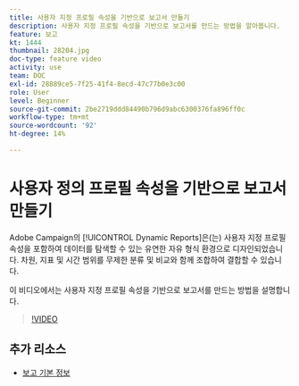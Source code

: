 ```yaml
---
title: 사용자 지정 프로필 속성을 기반으로 보고서 만들기
description: 사용자 지정 프로필 속성을 기반으로 보고서를 만드는 방법을 알아봅니다.
feature: 보고
kt: 1444
thumbnail: 28204.jpg
doc-type: feature video
activity: use
team: DOC
exl-id: 28889ce5-7f25-41f4-8ecd-47c77b0e3c00
role: User
level: Beginner
source-git-commit: 2be2719ddd84490b796d9abc6300376fa896ff0c
workflow-type: tm+mt
source-wordcount: '92'
ht-degree: 14%

---
```


# 사용자 정의 프로필 속성을 기반으로 보고서 만들기

Adobe Campaign의 [!UICONTROL Dynamic Reports]은(는) 사용자 지정 프로필 속성을 포함하여 데이터를 탐색할 수 있는 유연한 자유 형식 환경으로 디자인되었습니다. 차원, 지표 및 시간 범위를 무제한 분류 및 비교와 함께 조합하여 결합할 수 있습니다.

이 비디오에서는 사용자 지정 프로필 속성을 기반으로 보고서를 만드는 방법을 설명합니다.

>[!VIDEO](https://video.tv.adobe.com/v/28204?quality=12)

## 추가 리소스

* [보고 기본 정보](https://docs.adobe.com/content/help/en/campaign-standard/using/reporting/about-reporting/about-dynamic-reports.html)

